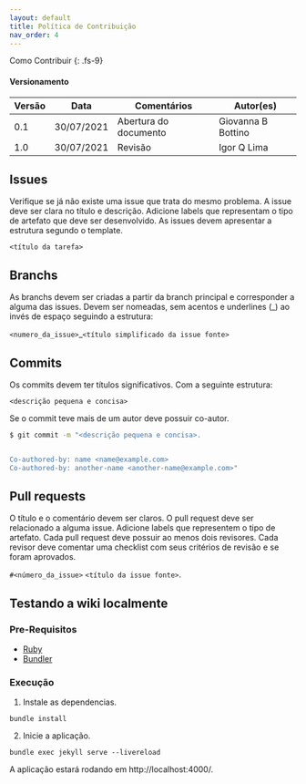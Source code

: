 ```yaml
---
layout: default
title: Política de Contribuição
nav_order: 4
---
```


Como Contribuir
{: .fs-9}

#### Versionamento

|Versão | Data | Comentários | Autor(es) |
|-------|------|-------------|-----------|
|0.1|30/07/2021| Abertura do documento | Giovanna B Bottino |
|1.0|30/07/2021| Revisão | Igor Q Lima |

## Issues

Verifique se já não existe uma issue que trata do mesmo problema.
A issue deve ser clara no título e descrição.
Adicione labels que representam o tipo de artefato que deve ser desenvolvido.
As issues devem apresentar a estrutura segundo o template.

`<título da tarefa>`

## Branchs

As branchs devem ser criadas a partir da branch principal e corresponder a alguma das issues.
Devem ser nomeadas, sem acentos e underlines (_) ao invés de espaço seguindo a estrutura:

`<numero_da_issue>`_`<título simplificado da issue fonte>`

## Commits

Os commits devem ter títulos significativos.
Com a seguinte estrutura:

`<descrição pequena e concisa>`

Se o commit teve mais de um autor deve possuir co-autor.

```bash
$ git commit -m "<descrição pequena e concisa>.


Co-authored-by: name <name@example.com>
Co-authored-by: another-name <another-name@example.com>"
```

## Pull requests

O título e o comentário devem ser claros.
O pull request deve ser relacionado a alguma issue.
Adicione labels que representem o tipo de artefato.
Cada pull request deve possuir ao menos dois revisores.
Cada revisor deve comentar uma checklist com seus critérios de revisão e se foram aprovados.

`#<número_da_issue>` `<título da issue fonte>`.


## Testando a wiki localmente

### Pre-Requisitos

- [Ruby](https://www.ruby-lang.org/en/documentation/installation/)
- [Bundler](https://bundler.io/)

### Execução

1. Instale as dependencias.
```
bundle install
```

2. Inicie a aplicação.
```
bundle exec jekyll serve --livereload
```

A aplicação estará rodando em http://localhost:4000/.
